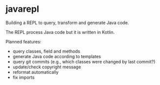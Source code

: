 # javarepl
Building a REPL to query, transform and generate Java code.

The REPL process Java code but it is written in Kotlin.

Planned features:
* query classes, field and methods
* generate Java code according to templates
* query git commits (e.g., which classes were changed by last commit?)
* update/check copyright message
* reformat automatically
* fix imports
